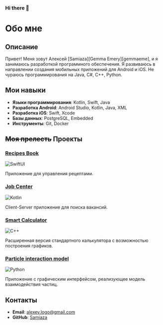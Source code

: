 ### Hi there 👋

# Обо мне

## Описание

Привет! Меня зовут Алексей [Samiaza][Gemma Emery][gemmaeme], и я занимаюсь разработкой программного обеспечения. Я развиваюсь в направлении создания мобильных приложений для Android и iOS. Не чураюсь программирования на Java, C#, C++, Python.
## Мои навыки

- **Языки программирования**: Kotlin, Swift, Java
- **Разработка Android**: Android Studio, Kotlin, Java, XML
- **Разработка iOS**: Swift, Xcode
- **Базы данных**: PostgreSQL, Embedded
- **Инструменты**: Git, Docker

## ~~Моя прелесть~~ Проекты

### [Recipes Book](https://github.com/Samiaza/Recipes-Book)
![SwiftUI](https://img.shields.io/badge/SwiftUI-orange)

Приложение для управления рецептами.

### [Job Center](https://github.com/Samiaza/Job-Center)
![Kotlin](https://img.shields.io/badge/Kotlin-blueviolet)

Client-Server приложение для поиска вакансий.

### [Smart Calculator](https://github.com/Samiaza/Calculator)
![C++](https://img.shields.io/badge/C%2B%2B-blue)

Расширенная версия стандартного калькулятора с возможностью построения графиков.

### [Particle interaction model](https://github.com/Samiaza/ParticleModel)
![Python](https://img.shields.io/badge/Python-blue)

Приложение с графическим интерфейсом, реализующее модель взаимодействия частиц.

## Контакты

- **Email**: alexey.logo@gmail.com
- **GitHub**: [Samiaza](https://github.com/Samiaza)
